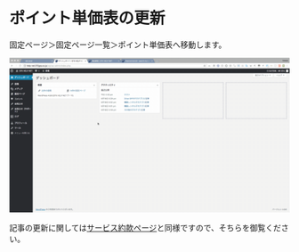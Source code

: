 # ポイント単価表の更新

固定ページ＞固定ページ一覧＞ポイント単価表へ移動します。

![](.gitbook/assets/2018-06-26-19.34.58.gif)

記事の更新に関しては[サービス約款ページ](clause.md)と同様ですので、そちらを御覧ください。

